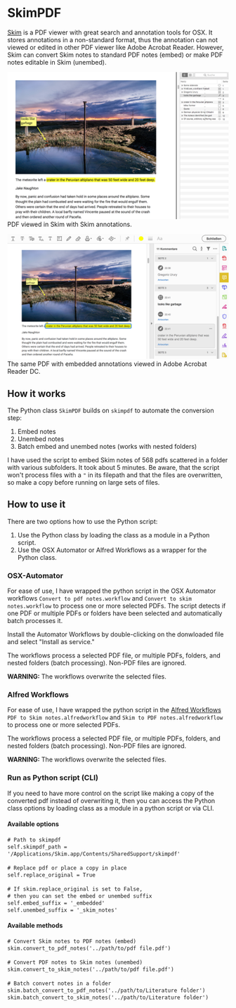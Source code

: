 # SkimPDF

[Skim](https://skim-app.sourceforge.io/) is a PDF viewer with great search and annotation tools for OSX. It stores annotations in a non-standard format, thus the annotation can not viewed or edited in other PDF viewer like Adobe Acrobat Reader. However, Skim can convert Skim notes to standard PDF notes (embed) or make PDF notes editable in Skim (unembed).

![](img/example-skim.png)
PDF viewed in Skim with Skim annotations.

![](img/example-acrobat.png)
The same PDF with embedded annotations viewed in Adobe Acrobat Reader DC.

## How it works

The Python class `SkimPDF` builds on `skimpdf` to automate the conversion step:

1. Embed notes
2. Unembed notes
3. Batch embed and unembed notes (works with nested folders)

I have used the script to embed Skim notes of 568 pdfs scattered in a folder with various subfolders. It took about 5 minutes. Be aware, that the script won't process files with a `"` in its filepath and that the files are overwritten, so make a copy before running on large sets of files.

## How to use it

There are two options how to use the Python script:

1. Use the Python class by loading the class as a module in a Python script.
2. Use the OSX Automator or Alfred Workflows as a wrapper for the Python class.

### OSX-Automator

For ease of use, I have wrapped the python script in the OSX Automator workflows `Convert to pdf notes.workflow` and `Convert to skim notes.workflow` to process one or more selected PDFs. The script detects if one PDF or multiple PDFs or folders have been selected and automatically batch processes it.

Install the Automator Workflows by double-clicking on the donwloaded file and select "Install as service."

The workflows process a selected PDF file, or multiple PDFs, folders, and nested folders (batch processing). Non-PDF files are ignored.

**WARNING:** The workflows overwrite the selected files.

### Alfred Workflows

For ease of use, I have wrapped the python script in the [Alfred Workflows](https://www.alfredapp.com/) `PDF to Skim notes.alfredworkflow` and `Skim to PDF notes.alfredworkflow` to process one or more selected PDFs.

The workflows process a selected PDF file, or multiple PDFs, folders, and nested folders (batch processing). Non-PDF files are ignored.

**WARNING:** The workflows overwrite the selected files.

### Run as Python script (CLI)

If you need to have more control on the script like making a copy of the converted pdf instead of overwriting it, then you can access the Python class options by loading class as a module in a python script or via CLI.

#### Available options

```
# Path to skimpdf
self.skimpdf_path = '/Applications/Skim.app/Contents/SharedSupport/skimpdf'

# Replace pdf or place a copy in place
self.replace_original = True

# If skim.replace_original is set to False,
# then you can set the embed or unembed suffix
self.embed_suffix = '_embedded'
self.unembed_suffix = '_skim_notes'
```

#### Available methods

```
# Convert Skim notes to PDF notes (embed)
skim.convert_to_pdf_notes('../path/to/pdf file.pdf')

# Convert PDF notes to Skim notes (unembed)
skim.convert_to_skim_notes('../path/to/pdf file.pdf')

# Batch convert notes in a folder
skim.batch_convert_to_pdf_notes('../path/to/Literature folder')
skim.batch_convert_to_skim_notes('../path/to/Literature folder')
```
